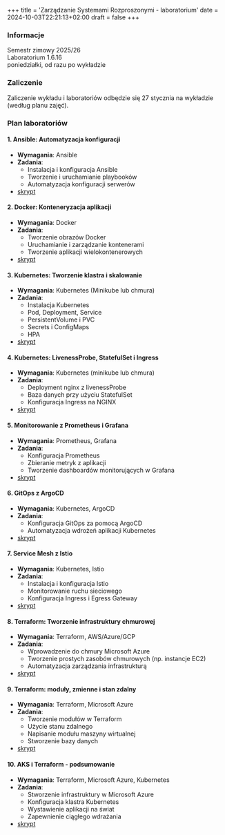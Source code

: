 +++
title = 'Zarządzanie Systemami Rozproszonymi - laboratorium'
date = 2024-10-03T22:21:13+02:00
draft = false
+++

### Informacje

Semestr zimowy 2025/26  
Laboratorium 1.6.16  
poniedziałki, od razu po wykładzie

### Zaliczenie

Zaliczenie wykładu i laboratoriów odbędzie się 27 stycznia na wykładzie (według planu zajęć). 

### Plan laboratoriów

#### 1. Ansible: Automatyzacja konfiguracji
  - **Wymagania**: Ansible
  - **Zadania**:
    - Instalacja i konfiguracja Ansible
    - Tworzenie i uruchamianie playbooków
    - Automatyzacja konfiguracji serwerów
  - [skrypt](/jwozniak/labs/0-ansible.pdf)  

#### 2. Docker: Konteneryzacja aplikacji
  - **Wymagania**: Docker
  - **Zadania**:
    - Tworzenie obrazów Docker
    - Uruchamianie i zarządzanie kontenerami
    - Tworzenie aplikacji wielokontenerowych
  - [skrypt](/jwozniak/labs/1-docker.pdf)

#### 3. Kubernetes: Tworzenie klastra i skalowanie
  - **Wymagania**: Kubernetes (Minikube lub chmura)
  - **Zadania**:
    - Instalacja Kubernetes
    - Pod, Deployment, Service
    - PersistentVolume i PVC
    - Secrets i ConfigMaps
    - HPA
  - [skrypt](/jwozniak/labs/2-kubernetes.pdf)

#### 4. Kubernetes: LivenessProbe, StatefulSet i Ingress
  - **Wymagania**: Kubernetes (minikube lub chmura)
  - **Zadania**:
    - Deployment nginx z livenessProbe
    - Baza danych przy użyciu StatefulSet
    - Konfiguracja Ingress na NGINX
  - [skrypt](/jwozniak/labs/3-kubernetes-2.pdf)

#### 5. Monitorowanie z Prometheus i Grafana
  - **Wymagania**: Prometheus, Grafana
  - **Zadania**:
    - Konfiguracja Prometheus
    - Zbieranie metryk z aplikacji
    - Tworzenie dashboardów monitorujących w Grafana
  - [skrypt](/jwozniak/labs/4-monitoring.pdf)

#### 6. GitOps z ArgoCD
  - **Wymagania**: Kubernetes, ArgoCD
  - **Zadania**:
    - Konfiguracja GitOps za pomocą ArgoCD
    - Automatyzacja wdrożeń aplikacji Kubernetes
  - [skrypt](/jwozniak/labs/5-gitops.pdf)

#### 7. Service Mesh z Istio
  - **Wymagania**: Kubernetes, Istio
  - **Zadania**:
    - Instalacja i konfiguracja Istio
    - Monitorowanie ruchu sieciowego
    - Konfiguracja Ingress i Egress Gateway
  - [skrypt](/jwozniak/labs/6-servicemesh.pdf)

#### 8. Terraform: Tworzenie infrastruktury chmurowej
  - **Wymagania**: Terraform, AWS/Azure/GCP
  - **Zadania**:
    - Wprowadzenie do chmury Microsoft Azure
    - Tworzenie prostych zasobów chmurowych (np. instancje EC2)
    - Automatyzacja zarządzania infrastrukturą
  - [skrypt](/jwozniak/labs/7-azuretf.pdf)

#### 9. Terraform: moduły, zmienne i stan zdalny
  - **Wymagania**: Terraform, Microsoft Azure
  - **Zadania**:
    - Tworzenie modułów w Terraform
    - Użycie stanu zdalnego
    - Napisanie modułu maszyny wirtualnej
    - Stworzenie bazy danych
  - [skrypt](/jwozniak/labs/8-terraform.pdf)

#### 10. AKS i Terraform - podsumowanie
  - **Wymagania**: Terraform, Microsoft Azure, Kubernetes
  - **Zadania**:
    - Stworzenie infrastruktury w Microsoft Azure
    - Konfiguracja klastra Kubernetes
    - Wystawienie aplikacji na świat
    - Zapewnienie ciągłego wdrażania
  - [skrypt](/jwozniak/labs/9-final.pdf)
